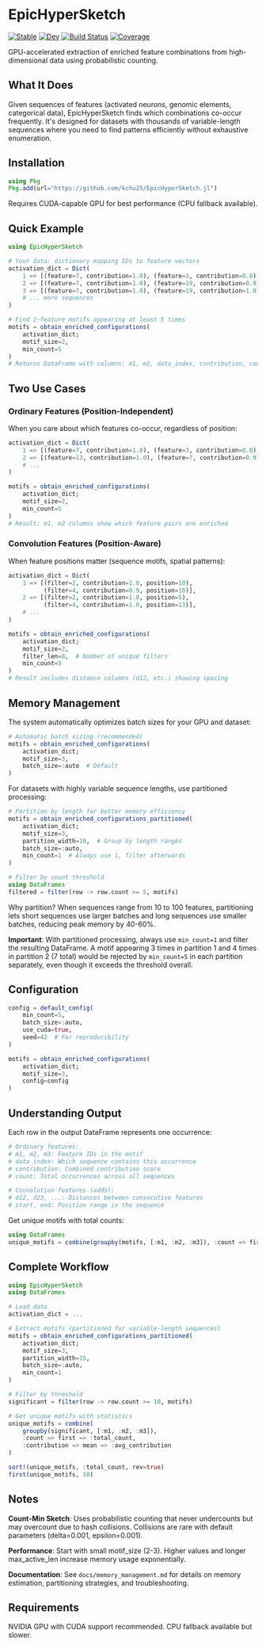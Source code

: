 # EpicHyperSketch

[![Stable](https://img.shields.io/badge/docs-stable-blue.svg)](https://kchu25.github.io/EpicHyperSketch.jl/stable/)
[![Dev](https://img.shields.io/badge/docs-dev-blue.svg)](https://kchu25.github.io/EpicHyperSketch.jl/dev/)
[![Build Status](https://github.com/kchu25/EpicHyperSketch.jl/actions/workflows/CI.yml/badge.svg?branch=main)](https://github.com/kchu25/EpicHyperSketch.jl/actions/workflows/CI.yml?query=branch%3Amain)
[![Coverage](https://codecov.io/gh/kchu25/EpicHyperSketch.jl/branch/main/graph/badge.svg)](https://codecov.io/gh/kchu25/EpicHyperSketch.jl)

GPU-accelerated extraction of enriched feature combinations from high-dimensional data using probabilistic counting.

## What It Does

Given sequences of features (activated neurons, genomic elements, categorical data), EpicHyperSketch finds which combinations co-occur frequently. It's designed for datasets with thousands of variable-length sequences where you need to find patterns efficiently without exhaustive enumeration.

## Installation

```julia
using Pkg
Pkg.add(url="https://github.com/kchu25/EpicHyperSketch.jl")
```

Requires CUDA-capable GPU for best performance (CPU fallback available).

## Quick Example

```julia
using EpicHyperSketch

# Your data: dictionary mapping IDs to feature vectors
activation_dict = Dict(
    1 => [(feature=7, contribution=1.0), (feature=3, contribution=0.8), (feature=19, contribution=1.0)],
    2 => [(feature=7, contribution=1.0), (feature=19, contribution=0.9), (feature=28, contribution=1.0)],
    3 => [(feature=7, contribution=1.0), (feature=19, contribution=1.0)],
    # ... more sequences
)

# Find 2-feature motifs appearing at least 5 times
motifs = obtain_enriched_configurations(
    activation_dict;
    motif_size=2,
    min_count=5
)
# Returns DataFrame with columns: m1, m2, data_index, contribution, count
```


## Two Use Cases

### Ordinary Features (Position-Independent)

When you care about which features co-occur, regardless of position:

```julia
activation_dict = Dict(
    1 => [(feature=7, contribution=1.0), (feature=3, contribution=0.8), (feature=19, contribution=1.0)],
    2 => [(feature=13, contribution=1.0), (feature=7, contribution=0.9), (feature=28, contribution=1.0)],
    # ...
)

motifs = obtain_enriched_configurations(
    activation_dict;
    motif_size=2,
    min_count=5
)
# Result: m1, m2 columns show which feature pairs are enriched
```

### Convolution Features (Position-Aware)

When feature positions matter (sequence motifs, spatial patterns):

```julia
activation_dict = Dict(
    1 => [(filter=2, contribution=1.0, position=10), 
          (filter=4, contribution=0.9, position=18)],
    2 => [(filter=2, contribution=1.0, position=5), 
          (filter=4, contribution=1.0, position=13)],
    # ...
)

motifs = obtain_enriched_configurations(
    activation_dict;
    motif_size=2,
    filter_len=8,  # Number of unique filters
    min_count=5
)
# Result includes distance columns (d12, etc.) showing spacing
```

## Memory Management

The system automatically optimizes batch sizes for your GPU and dataset:

```julia
# Automatic batch sizing (recommended)
motifs = obtain_enriched_configurations(
    activation_dict;
    motif_size=3,
    batch_size=:auto  # Default
)
```

For datasets with highly variable sequence lengths, use partitioned processing:

```julia
# Partition by length for better memory efficiency
motifs = obtain_enriched_configurations_partitioned(
    activation_dict;
    motif_size=3,
    partition_width=10,  # Group by length ranges
    batch_size=:auto,
    min_count=1  # Always use 1, filter afterwards
)

# Filter by count threshold
using DataFrames
filtered = filter(row -> row.count >= 5, motifs)
```

Why partition? When sequences range from 10 to 100 features, partitioning lets short sequences use larger batches and long sequences use smaller batches, reducing peak memory by 40-60%.

**Important**: With partitioned processing, always use `min_count=1` and filter the resulting DataFrame. A motif appearing 3 times in partition 1 and 4 times in partition 2 (7 total) would be rejected by `min_count=5` in each partition separately, even though it exceeds the threshold overall.

## Configuration

```julia
config = default_config(
    min_count=5,
    batch_size=:auto,
    use_cuda=true,
    seed=42  # For reproducibility
)

motifs = obtain_enriched_configurations(
    activation_dict;
    motif_size=3,
    config=config
)
```
## Understanding Output

Each row in the output DataFrame represents one occurrence:

```julia
# Ordinary features:
# m1, m2, m3: Feature IDs in the motif
# data_index: Which sequence contains this occurrence
# contribution: Combined contribution score
# count: Total occurrences across all sequences

# Convolution features (adds):
# d12, d23, ...: Distances between consecutive features
# start, end: Position range in the sequence
```

Get unique motifs with total counts:

```julia
using DataFrames
unique_motifs = combine(groupby(motifs, [:m1, :m2, :m3]), :count => first => :total_count)
```

## Complete Workflow

```julia
using EpicHyperSketch
using DataFrames

# Load data
activation_dict = ...

# Extract motifs (partitioned for variable-length sequences)
motifs = obtain_enriched_configurations_partitioned(
    activation_dict;
    motif_size=3,
    partition_width=15,
    batch_size=:auto,
    min_count=1
)

# Filter by threshold
significant = filter(row -> row.count >= 10, motifs)

# Get unique motifs with statistics
unique_motifs = combine(
    groupby(significant, [:m1, :m2, :m3]), 
    :count => first => :total_count,
    :contribution => mean => :avg_contribution
)

sort!(unique_motifs, :total_count, rev=true)
first(unique_motifs, 10)
```

## Notes

**Count-Min Sketch**: Uses probabilistic counting that never undercounts but may overcount due to hash collisions. Collisions are rare with default parameters (delta=0.001, epsilon=0.001).

**Performance**: Start with small motif_size (2-3). Higher values and longer max_active_len increase memory usage exponentially.

**Documentation**: See `docs/memory_management.md` for details on memory estimation, partitioning strategies, and troubleshooting.

## Requirements

NVIDIA GPU with CUDA support recommended. CPU fallback available but slower.


